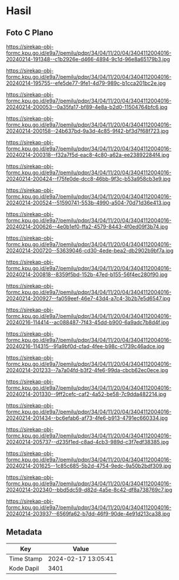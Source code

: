 # Hasil

## Foto C Plano

https://sirekap-obj-formc.kpu.go.id/e9a7/pemilu/pdpr/34/04/11/20/04/3404112004016-20240214-191348--c1b2926e-d466-4894-9c1d-96e8a65179b3.jpg

https://sirekap-obj-formc.kpu.go.id/e9a7/pemilu/pdpr/34/04/11/20/04/3404112004016-20240214-195755--efe5de77-9fe1-4d79-989c-b1cca201bc2e.jpg

https://sirekap-obj-formc.kpu.go.id/e9a7/pemilu/pdpr/34/04/11/20/04/3404112004016-20240214-200053--0a35fa17-bf89-4e8a-b2d0-11504764bfc6.jpg

https://sirekap-obj-formc.kpu.go.id/e9a7/pemilu/pdpr/34/04/11/20/04/3404112004016-20240214-200158--24b637bd-9a3d-4c85-9f42-bf3d7f68f723.jpg

https://sirekap-obj-formc.kpu.go.id/e9a7/pemilu/pdpr/34/04/11/20/04/3404112004016-20240214-200318--f32a7f5d-eac8-4c80-a62a-ee23892284f4.jpg

https://sirekap-obj-formc.kpu.go.id/e9a7/pemilu/pdpr/34/04/11/20/04/3404112004016-20240214-200424--f75fe0de-dcc8-46bb-9f3c-b53a958cb3e9.jpg

https://sirekap-obj-formc.kpu.go.id/e9a7/pemilu/pdpr/34/04/11/20/04/3404112004016-20240214-200524--51590741-553b-4990-a504-70d71d36e413.jpg

https://sirekap-obj-formc.kpu.go.id/e9a7/pemilu/pdpr/34/04/11/20/04/3404112004016-20240214-200626--4e0b1ef0-ffa2-4579-8443-4f0ed09f3b74.jpg

https://sirekap-obj-formc.kpu.go.id/e9a7/pemilu/pdpr/34/04/11/20/04/3404112004016-20240214-200720--53639046-cd30-4ede-bea2-db2902b9bf7a.jpg

https://sirekap-obj-formc.kpu.go.id/e9a7/pemilu/pdpr/34/04/11/20/04/3404112004016-20240214-200818--8359f5bd-152b-47ed-b155-56f4ec280f90.jpg

https://sirekap-obj-formc.kpu.go.id/e9a7/pemilu/pdpr/34/04/11/20/04/3404112004016-20240214-200927--fa059eef-46e7-43d4-a7c4-3b2b7e5d6547.jpg

https://sirekap-obj-formc.kpu.go.id/e9a7/pemilu/pdpr/34/04/11/20/04/3404112004016-20240216-114414--ac088487-7f43-45dd-b900-6a9adc7b8d4f.jpg

https://sirekap-obj-formc.kpu.go.id/e9a7/pemilu/pdpr/34/04/11/20/04/3404112004016-20240216-114315--91a9bf0d-cfad-4fee-b98c-c1739c46adce.jpg

https://sirekap-obj-formc.kpu.go.id/e9a7/pemilu/pdpr/34/04/11/20/04/3404112004016-20240214-201233--7a7a04fd-b3f2-4fe6-99da-cbcb62ec0ece.jpg

https://sirekap-obj-formc.kpu.go.id/e9a7/pemilu/pdpr/34/04/11/20/04/3404112004016-20240214-201330--9ff2cefc-caf2-4a52-be58-7c9dda482214.jpg

https://sirekap-obj-formc.kpu.go.id/e9a7/pemilu/pdpr/34/04/11/20/04/3404112004016-20240214-201434--bc6efab6-af73-4fe6-b913-4791ec660334.jpg

https://sirekap-obj-formc.kpu.go.id/e9a7/pemilu/pdpr/34/04/11/20/04/3404112004016-20240214-205737--d235f1ed-c8ad-4cb3-989d-c3f7edf38385.jpg

https://sirekap-obj-formc.kpu.go.id/e9a7/pemilu/pdpr/34/04/11/20/04/3404112004016-20240214-201625--1c85c685-5b2d-4754-9edc-9a50b2bdf309.jpg

https://sirekap-obj-formc.kpu.go.id/e9a7/pemilu/pdpr/34/04/11/20/04/3404112004016-20240214-202340--bbd5dc59-d82d-4a5e-8c42-df8a738769c7.jpg

https://sirekap-obj-formc.kpu.go.id/e9a7/pemilu/pdpr/34/04/11/20/04/3404112004016-20240214-203937--6569fa62-b7dd-46f9-90de-4e91d213ca38.jpg


## Metadata

| Key        | Value               |
| ---------- | ------------------- |
| Time Stamp | 2024-02-17 13:05:41 |
| Kode Dapil | 3401                |



